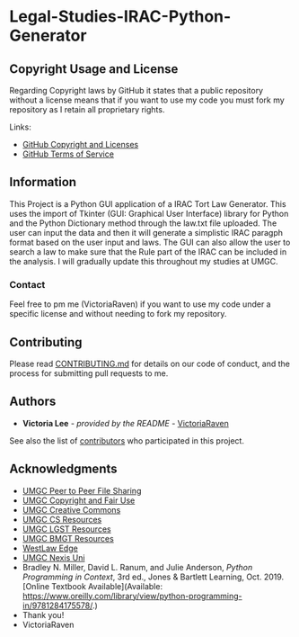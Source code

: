 # Legal-Studies-IRAC-Python-Generator
## Copyright Usage and License

Regarding Copyright laws by GitHub it states that a public repository without a license means that if you want to use my code you must fork my repository as I retain all proprietary rights.

Links:  
- [GitHub Copyright and Licenses](https://docs.github.com/en/repositories/managing-your-repositorys-settings-and-features/customizing-your-repository/licensing-a-repository)
- [GitHub Terms of Service](https://docs.github.com/en/site-policy/github-terms/github-terms-of-service)

## Information

This Project is a Python GUI application of a IRAC Tort Law Generator. This uses the import of Tkinter (GUI: Graphical User Interface) library for Python and the Python Dictionary method through the law.txt file uploaded. The user can input the data and then it will generate a simplistic IRAC paragph format based on the user input and laws. The GUI can also allow the user to search a law to make sure that the Rule part of the IRAC can be included in the analysis. I will gradually update this throughout my studies at UMGC.

### Contact

Feel free to pm me (VictoriaRaven) if you want to use my code under a specific license and without needing to fork my repository.

## Contributing

Please read [CONTRIBUTING.md](README.md) for details on our code
of conduct, and the process for submitting pull requests to me.

## Authors

  - **Victoria Lee** - *provided by the README* -
    [VictoriaRaven](https://github.com/VictoriaRaven)

See also the list of
[contributors](https://github.com/VictoriaRaven/Legal-Studies-IRAC-Python-Generator/main/README.md)
who participated in this project.

## Acknowledgments

- [UMGC Peer to Peer File Sharing](https://www.umgc.edu/content/dam/umgc/documents/upload/peer-to-peer-file-sharing.pdf)
- [UMGC Copyright and Fair Use](https://libguides.umgc.edu/copyright#s-lg-box-26283861)
- [UMGC Creative Commons](https://libguides.umgc.edu/c.php?g=23404&p=7944948)
- [UMGC CS Resources](https://libguides.umgc.edu/c.php?g=316603&p=2114865)
- [UMGC LGST Resources](https://libguides.umgc.edu/c.php?g=318035&p=2123990)
- [UMGC BMGT Resources](https://libguides.umgc.edu/c.php?g=318035&p=2123990)
- [WestLaw Edge](https://signon.thomsonreuters.com/?productid=CBT&viewproductid=CBTINDIGO&lr=0&culture=en-US&returnto=https%3a%2f%2f1.next.westlaw.com%2fCosi%2fSignOn&tracetoken=0323250542440Ufk0Ch3kUO-4Zzly-CUermtp1wNM2QKKIw71eZDoYRzUkRp7ef3XIjClbc6cuKjxIkW7FzpfVzpmqMiPdstNVrOPhnRvLdtY2olRi0T4bZPbaANj-bv8b1n4VyUMfltMTCHLtulV0hI0VVZwLN6Tfwpc4yAL0gA4luq3LVnilDGl1DFfHxjXWrqqVfK4bTmpc8zndBe3FzeIhvzIlXpUClIfqFlCVI81IGSwLZAUUg83xpOD4vdslS_NYUPJJ0A3eeFf7-XQNFlV1n1arAwEqRn5G1EWlpXxggCIenFn12fGyY8VGVCjJpNG5HAVUPja1-Us32o8hRXapWtUP3tfcjILxHA2utJi7y1nXe7pqNcRGcomYEE_gOT9LjOicrGg&bhcp=1)
- [UMGC Nexis Uni](http://ezproxy.umgc.edu/login?url=http://www.nexisuni.com)
- Bradley N. Miller, David L. Ranum, and Julie Anderson, *Python Programming in Context*, 3rd ed., Jones & Bartlett Learning, Oct. 2019. [Online Textbook Available](Available: https://www.oreilly.com/library/view/python-programming-in/9781284175578/.)
 - Thank you!
 - VictoriaRaven

